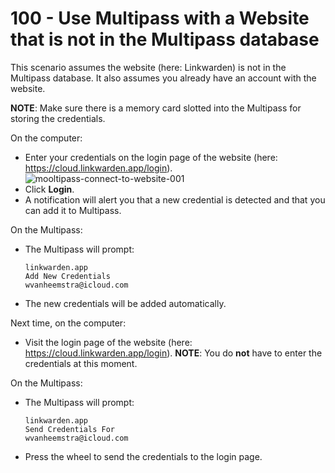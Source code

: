 # 100 - Use Multipass with a Website that is not in the Multipass database

This scenario assumes the website (here: Linkwarden) is not in the Multipass database. It also assumes you already have an account with the website.

**NOTE**: Make sure there is a memory card slotted into the Multipass for storing the credentials.

On the computer:

- Enter your credentials on the login page of the website (here: https://cloud.linkwarden.app/login).
  ![mooltipass-connect-to-website-001](https://github.com/user-attachments/assets/1f702f5a-22a9-4f7e-b936-f460bea4715f)
- Click **Login**.
- A notification will alert you that a new credential is detected and that you can add it to Multipass.

On the Multipass:

- The Multipass will prompt:
  ```
  linkwarden.app
  Add New Credentials
  wvanheemstra@icloud.com
  ```
- The new credentials will be added automatically.

Next time, on the computer:

- Visit the login page of the website (here: https://cloud.linkwarden.app/login). **NOTE**: You do **not** have to enter the credentials at this moment.

On the Multipass:

- The Multipass will prompt:
  ```
  linkwarden.app
  Send Credentials For
  wvanheemstra@icloud.com
  ```
- Press the wheel to send the credentials to the login page.
